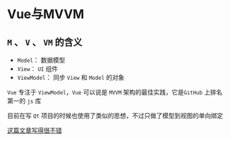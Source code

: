 # Vue与MVVM

## `M` 、 `V` 、 `VM` 的含义

- `Model`： 数据模型
- `View`： `UI` 组件
- `ViewModel`： 同步 `View` 和 `Model` 的对象

`Vue` 专注于 `ViewModel`，`Vue` 可以说是 `MVVM` 架构的最佳实践，它是`GitHub` 上排名第一的 `js` 库

目前在写 `Qt` 项目的时候也使用了类似的思想，不过只做了模型到视图的单向绑定

[这篇文章写得很不错]((https://www.cnblogs.com/onepixel/p/6034307.html))